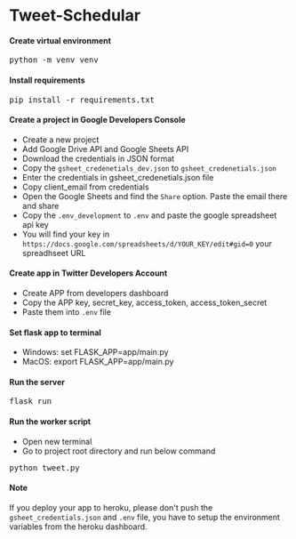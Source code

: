 # Tweet-Schedular

#### Create virtual environment
<pre>python -m venv venv</pre>

#### Install requirements
<pre>pip install -r requirements.txt</pre>

#### Create a project in Google Developers Console
- Create a new project <br/>
- Add Google Drive API and Google Sheets API <br/>
- Download the credentials in JSON format <br/>
- Copy the `gsheet_credenetials_dev.json` to `gsheet_credenetials.json` <br/>
- Enter the credentials in gsheet_credenetials.json file <br/>
- Copy client_email from credentials <br/>
- Open the Google Sheets and find the `Share` option. Paste the email there and share<br/>
- Copy the `.env_development` to `.env` and paste the google spreadsheet api key <br/>
- You will find your key in `https://docs.google.com/spreadsheets/d/YOUR_KEY/edit#gid=0` your spreadhseet URL

#### Create app in Twitter Developers Account
- Create APP from developers dashboard
- Copy the APP key, secret_key, access_token, access_token_secret
- Paste them into `.env` file

#### Set flask app to terminal
+ Windows: set FLASK_APP=app/main.py
+ MacOS: export FLASK_APP=app/main.py

#### Run the server
<pre>flask run</pre>

#### Run the worker script
- Open new terminal
- Go to project root directory and run below command
<pre>python tweet.py</pre>


#### Note
If you deploy your app to heroku, please don't push the `gsheet_credentials.json` and `.env` file, you have to setup the environment variables from the heroku dashboard.